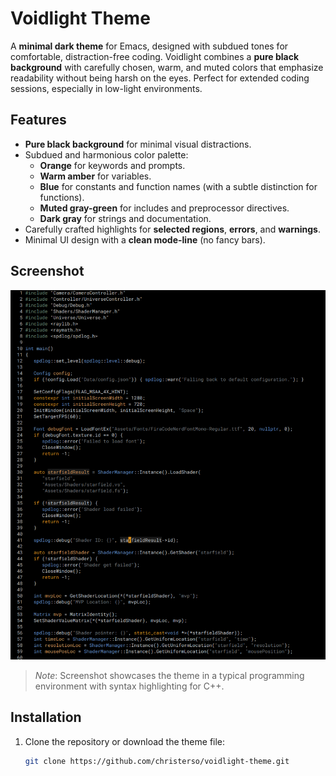 # Voidlight Theme

A **minimal dark theme** for Emacs, designed with subdued tones for comfortable, distraction-free coding. Voidlight combines a **pure black background** with carefully chosen, warm, and muted colors that emphasize readability without being harsh on the eyes. Perfect for extended coding sessions, especially in low-light environments.

## Features

- **Pure black background** for minimal visual distractions.
- Subdued and harmonious color palette:
  - **Orange** for keywords and prompts.
  - **Warm amber** for variables.
  - **Blue** for constants and function names (with a subtle distinction for functions).
  - **Muted gray-green** for includes and preprocessor directives.
  - **Dark gray** for strings and documentation.
- Carefully crafted highlights for **selected regions**, **errors**, and **warnings**.
- Minimal UI design with a **clean mode-line** (no fancy bars).

## Screenshot

![Voidlight Theme Screenshot](screenshot.png)

> *Note*: Screenshot showcases the theme in a typical programming environment with syntax highlighting for C++.

## Installation

1. Clone the repository or download the theme file:
   ```bash
   git clone https://github.com/christerso/voidlight-theme.git
